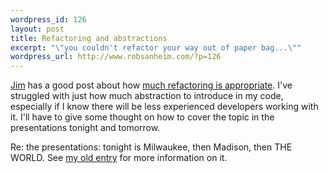 ```yaml
--- 
wordpress_id: 126
layout: post
title: Refactoring and abstractions
excerpt: "\"you couldn't refactor your way out of paper bag...\""
wordpress_url: http://www.robsanheim.com/?p=126
---
```

<a href="http://www.jameshalberg.com">Jim</a> has a good post about how <a href="http://jameshalberg.blogspot.com/2005/11/refactoring.html">much refactoring is appropriate</a>.  I've struggled with just how much abstraction to introduce in my code, especially if I know there will be less experienced developers working with it.  I'll have to give some thought on how to cover the topic in the presentations tonight and tomorrow.

Re: the presentations: tonight is Milwaukee, then Madison, then THE WORLD. See <a href="http://www.robsanheim.com/2005/11/09/presenting-better-software-through-refactoring-at-wisconsin-jugs/">my old entry</a> for more information on it.
